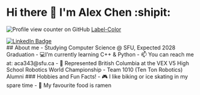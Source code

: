 # Hi there 👋 I'm Alex Chen :shipit:
![Profile view counter on GitHub](https://komarev.com/ghpvc/?username=alexanderchen817)
[Label-Color]([https://img.shields.io/badge/LinkedIn-blue](https://img.shields.io/badge/LinkedIn-blue?logo=linkedin&logoColor=white&style=for-the-badge))
<div id="badges">
  <a href="linkedin.com/alexanderchen817">
    <img src="https://img.shields.io/badge/LinkedIn-blue?style=for-the-badge&logo=linkedin&logoColor=white" alt="LinkedIn Badge"/>
  </a>
</div>
## About me
- Studying Computer Science @ SFU, Expected 2028 Graduation
- 💻I’m currently learning C++ & Python
- 📫 You can reach me at: aca343@sfu.ca
- 🤖 Represented British Columbia at the VEX V5 High School Robotics World Championship
  - Team 1010 (Ten Ton Robotics) Alumni
### Hobbies and Fun Facts!
- 🎮 I like biking or ice skating in my spare time
- 🍜 My favourite food is ramen
